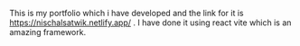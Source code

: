 This is my portfolio which i have developed and the link for it is https://nischalsatwik.netlify.app/ . I have done it using react vite which is an amazing framework.
